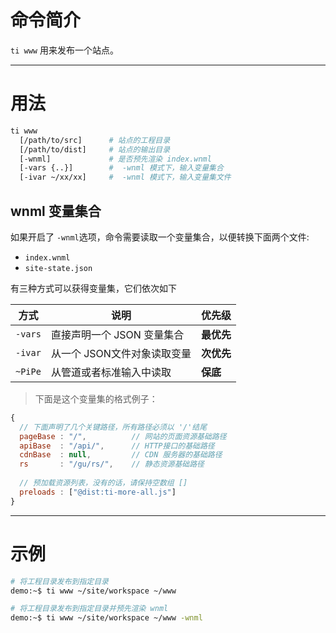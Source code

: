 # 命令简介 

`ti www` 用来发布一个站点。

-------------------------------------------------------------
# 用法
 
```bash
ti www 
  [/path/to/src]      # 站点的工程目录
  [/path/to/dist]     # 站点的输出目录
  [-wnml]             # 是否预先渲染 index.wnml
  [-vars {..}]        #  -wnml 模式下，输入变量集合
  [-ivar ~/xx/xx]     #  -wnml 模式下，输入变量集文件
```

## wnml 变量集合

如果开启了 `-wnml`选项，命令需要读取一个变量集合，以便转换下面两个文件:

- `index.wnml`
- `site-state.json`

有三种方式可以获得变量集，它们依次如下

   方式            | 说明                                                  | 优先级
--------|--------------------|-----------
`-vars` | 直接声明一个 JSON 变量集合 | **最优先**
`-ivar` | 从一个 JSON文件对象读取变量 | **次优先**
`~PiPe` | 从管道或者标准输入中读取         | **保底**

> 下面是这个变量集的格式例子：

```js
{
  // 下面声明了几个关键路径，所有路径必须以 '/'结尾
  pageBase : "/",          // 网站的页面资源基础路径
  apiBase  : "/api/",      // HTTP接口的基础路径
  cdnBase  : null,         // CDN 服务器的基础路径
  rs       : "/gu/rs/",    // 静态资源基础路径
  
  // 预加载资源列表，没有的话，请保持空数组 []
  preloads : ["@dist:ti-more-all.js"]
}
```

-------------------------------------------------------------
# 示例

```bash
# 将工程目录发布到指定目录
demo:~$ ti www ~/site/workspace ~/www

# 将工程目录发布到指定目录并预先渲染 wnml
demo:~$ ti www ~/site/workspace ~/www -wnml
```